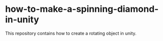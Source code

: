 # how-to-make-a-spinning-diamond-in-unity
This repository contains how to create a rotating object in unity.
